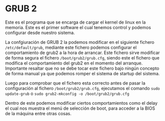# GRUB 2

Este es el programa que se encarga de cargar el kernel de linux en la memoria. Este es el primer software el cual tenemos control y podemos configurar desde nuestro sistema.

La confgiuración de GRUB 2 la podemos modificar en el siguiente fichero `/etc/default/grub`, mediante este fichero podemos configurar el comportamiento de grub2 a la hora de arrancar. Este fichero sirve modificar de forma segura el fichero `/boot/grub2/grub.cfg`, siendo este el fichero que modifica el comportamiento del grub2 en el momento del arranque. Importante resaltar que no se debe tocar este fichero bajo ningún concepto de forma manual ya que podemos romper el sistema de startup del sistema.

Luego para comprobar que el fichero esta correcto antes de pasar la configuración al fichero `/boot/grub2/grub.cfg`, ejecutamos el comando `sudo update-grub` o `sudo grub2-mkconfig -o /boot/grub2/grub.cfg`

Dentro de este podemos modificar ciertos comportamientos como el delay el cual nos muestra el menú de selección de boot, para acceder a la BIOS de la máquina entre otras cosas.
